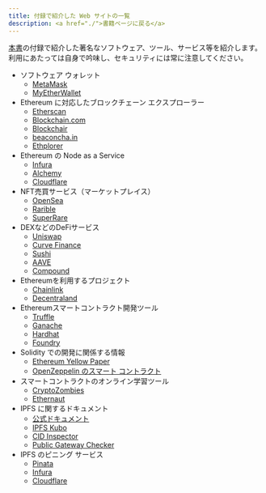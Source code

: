 ```yaml
---
title: 付録で紹介した Web サイトの一覧
description: <a href="./">書籍ページに戻る</a>
---
```


[本書](https://www.ohmsha.co.jp/book/9784274230608/)の付録で紹介した著名なソフトウェア、ツール、サービス等を紹介します。利用にあたっては自身で吟味し、セキュリティには常に注意してください。

* ソフトウェア ウォレット
    * [MetaMask](https://metamask.io/download/)
    * [MyEtherWallet](https://www.myetherwallet.com/)
* Ethereum に対応したブロックチェーン エクスプローラー
    * [Etherscan](https://etherscan.io/)
    * [Blockchain.com](https://www.blockchain.com/explorer/)
    * [Blockchair](https://blockchair.com/ethereum)
    * [beaconcha.in](https://beaconcha.in/)
    * [Ethplorer](https://ethplorer.io/)
* Ethereum の Node as a Service
    * [Infura](https://www.infura.io/)
    * [Alchemy](https://www.alchemy.com/)
    * [Cloudflare](https://www.cloudflare.com/web3/)
* NFT売買サービス（マーケットプレイス）
    * [OpenSea](https://opensea.io/)
    * [Rarible](https://rarible.com/)
    * [SuperRare](https://superrare.com/)
* DEXなどのDeFiサービス
    * [Uniswap](https://app.uniswap.org/)
    * [Curve Finance](https://curve.fi/)
    * [Sushi](https://www.sushi.com/swap)
    * [AAVE](https://app.aave.com/)
    * [Compound](https://app.compound.finance/)
* Ethereumを利用するプロジェクト
    * [Chainlink](https://chain.link/)
    * [Decentraland](https://play.decentraland.org/)
* Ethereumスマートコントラクト開発ツール
    * [Truffle](https://trufflesuite.com/truffle/)
    * [Ganache](https://trufflesuite.com/ganache/)
    * [Hardhat](https://hardhat.org/)
    * [Foundry](https://github.com/foundry-rs/foundry)
* Solidity での開発に関係する情報
    * [Ethereum Yellow Paper](https://ethereum.github.io/yellowpaper/paper.pdf)
    * [OpenZeppelin のスマート コントラクト](https://github.com/OpenZeppelin/openzeppelin-contracts)
* スマートコントラクトのオンライン学習ツール
    * [CryptoZombies](https://cryptozombies.io/)
    * [Ethernaut](https://ethernaut.openzeppelin.com/)
* IPFS に関するドキュメント
    * [公式ドキュメント](https://docs.ipfs.tech/)
    * [IPFS Kubo](https://docs.ipfs.tech/install/)
    * [CID Inspector](https://cid.ipfs.tech/)
    * [Public Gateway Checker](https://ipfs.github.io/public-gateway-checker/)
* IPFS のピニング サービス
    * [Pinata](https://app.pinata.cloud/)
    * [Infura](https://www.infura.io/)
    * [Cloudflare](https://www.cloudflare.com/web3/)
